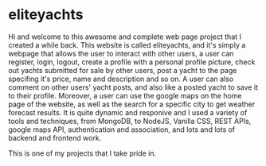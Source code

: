 # eliteyachts

Hi and welcome to this awesome and complete web page project that I created a while back. This website is called eliteyachts, and it's simply a webpage that allows the user to interact with other users, a user can register, login, logout, create a profile with a personal profile picture, check out yachts submitted for sale by other users, post a yacht to the page specifing it's price, name and description and so on. A user can also comment on other users' yacht posts, and also like a posted yacht to save it to their profile. Moreover, a user can use the google maps on the home page of the website, as well as the search for a specific city to get weather forecast results. It is quite dynamic and responive and I used a variety of tools and techniques, from MongoDB, to NodeJS, Vanilla CSS, REST APIs, google maps API, authentication and association, and lots and lots of backend and frontend work.

This is one of my projects that I take pride in.
